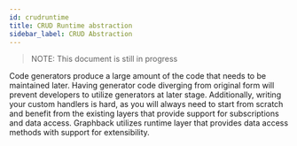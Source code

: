 ```yaml
---
id: crudruntime
title: CRUD Runtime abstraction
sidebar_label: CRUD Abstraction
---
```


> NOTE: This document is still in progress


Code generators produce a large amount of the code that needs to be maintained later.
Having generator code diverging from original form will prevent developers to utilize generators at later stage. 
Additionally, writing your custom handlers is hard, as you will always need to start from scratch and benefit from the existing layers that provide support for subscriptions and data access. 
Graphback utilizes runtime layer that provides data access methods with support for extensibility.
